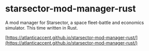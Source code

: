 # starsector-mod-manager-rust
A mod manager for Starsector, a space fleet-battle and economics simulator. This time written in Rust.

[https://atlanticaccent.github.io/starsector-mod-manager-rust/](https://atlanticaccent.github.io/starsector-mod-manager-rust/)
